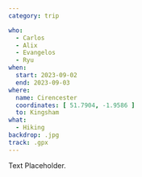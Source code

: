 ```yaml
---
category: trip

who:
  - Carlos
  - Alix
  - Evangelos
  - Ryu
when:
  start: 2023-09-02
  end: 2023-09-03
where:
  name: Cirencester
  coordinates: [ 51.7904, -1.9586 ]
  to: Kingsham
what: 
  - Hiking
backdrop: .jpg
track: .gpx
---
```


Text Placeholder.